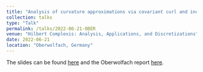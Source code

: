 ```yaml
---
title: "Analysis of curvature approximations via covariant curl and incompatibility for Regge metrics"
collection: talks
type: "Talk"
permalink: /talks/2022-06-21-OBER 
venue: "Hilbert Complexis: Analysis, Applications, and Discretizations"
date: 2022-06-21
location: "Oberwolfach, Germany"
---
```


The slides can be found [here](http://michaelneunteufel.github.io/files/talks/oberwolfach22_presentation.pdf) and the Oberwolfach report [here](https://www.mfo.de/occasion/2225/www_view).
